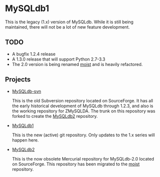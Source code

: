 MySQLdb1
========

This is the legacy (1.x) version of MySQLdb. While it is still being
maintained, there will not be a lot of new feature development. 

TODO
----

* A bugfix 1.2.4 release
* A 1.3.0 release that will support Python 2.7-3.3
* The 2.0 version is being renamed [moist][] and is heavily refactored.

Projects
--------

* [MySQLdb-svn][]

	This is the old Subversion repository located on SourceForge.
	It has all the early historical development of MySQLdb through 1.2.3,
	and also is the working repository for ZMySQLDA. The trunk on this
	repository was forked to create the [MySQLdb2][] repository.

* [MySQLdb1][]

	This is the new (active) git repository.
	Only updates to the 1.x series will happen here.

* [MySQLdb2][]

	This is the now obsolete Mercurial repository for MySQLdb-2.0
	located on SourceForge. This repository has been migrated to the
    [moist][] repository.


[MySQLdb1]: https://github.com/farcepest/MySQLdb1
[moist]: https://github.com/farcepest/moist
[MySQLdb-svn]: https://sourceforge.net/p/mysql-python/svn/
[MySQLdb2]: https://sourceforge.net/p/mysql-python/mysqldb-2/